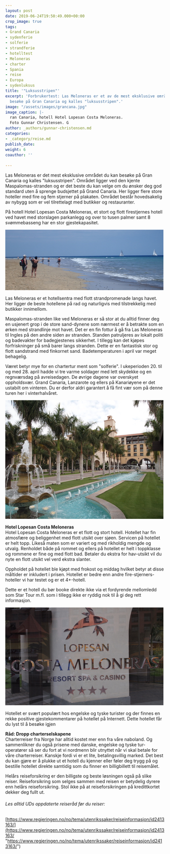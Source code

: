 ```yaml
---
layout: post
date: 2019-06-24T19:50:49.000+00:00
crop_image: true
tags:
- Grand Canaria
- sydenferie
- solferie
- strandferie
- hotelltest
- Meloneras
- charter
- Spania
- reise
- Europa
- sydenluksus
title: '"Luksusstripen"'
excerpt: 'Forbrukertest: Las Meloneras er et av de mest eksklusive området du kan
  besøke på Gran Canaria og kalles "luksusstripen".'
image: "/assets/images/grancana.jpg"
image_caption: |-
  ran Canaria, hotell Hotel Lopesan Costa Meloneras.
  Foto Gunnar Christensen. G
author: _authors/gunnar-christensen.md
categories:
- _category/reise.md
publish_date: 
weight: 6
coauthor: ''

---
```

Las Meloneras er det mest eksklusive området du kan besøke på Gran Canaria og kalles "luksusstripen". Området ligger ved den kjente Maspalomas-stranden og er det beste du kan velge om du ønsker deg god standard uten å sprenge budsjettet på Grand Canaria. Her ligger flere store hoteller med fire og fem stjerner på plakaten. Området består hovedsakelig av nybygg som er vel tilrettelagt med butikker og restauranter.

På hotell Hotel Lopesan Costa Meloneras, et stort og flott firestjernes hotell ved havet med storslagen parkanlegg og over to tusen palmer samt 8 svømmebasseng har en stor gjestekapasitet.

![](/assets/images/granc.jpg)

Las Meloneras er et hotellsentra med flott strandpromenade langs havet. Her ligger de beste hotellene på rad og naturligvis med tilstrekkelig med butikker innimellom.

Maspalomas-stranden like ved Meloneras er så stor at du alltid finner deg en usjenert grop i de store sand-dynene som nærmest er å betrakte som en ørken med strandlinje mot havet. Det er en fin fottur å gå fra Las Meloneras til Ingles på den andre siden av stranden. Standen patruljeres av lokalt politi og badevakter for badegjestenes sikkerhet. I tillegg kan det kjøpes forfriskninger på små barer langs stranden. Dette er en fantastisk stor og flott sandstrand med finkornet sand. Badetemperaturen i april var meget behagelig.

Været betyr mye for en chartertur ment som "solferie". I ukeperioden 20. til og med 28. april hadde vi tre varme soldager med lett skydekke og en regnværsdag på avreisedagen. De øvrige dagene var overskyet oppholdsvær. Grand Canaria, Lanzarote og ellers på Kanariøyene er det ustabilt om vinteren. Du er derfor aldri garantert å få fint vær som på denne turen her i vinterhalvåret.

![](/assets/images/grancan.jpg)

**Hotel Lopesan Costa Meloneras**  
Hotel Lopesan Costa Meloneras er et flott og stort hotell. Hotellet har fin atmosfære og beliggenhet med flott utsikt over sjøen. Servicen på hotellet er helt topp. Likeså maten som er variert og med rikholdig mengde og utvalg. Renholdet både på rommet og ellers på hotellet er helt i toppklasse og rommene er fine og med flott bad. Betaler du ekstra for hav-utsikt vil du nyte en flott utsikt vel verd ekstra slanter.

Oppholdet på hotellet ble kjøpt med frokost og middag hvilket betyr at disse måltider er inkludert i prisen. Hotellet er bedre enn andre fire-stjerners-hoteller vi har testet og er et 4+-hotell.

Dette er et hotell du bør booke direkte ikke via et fordyrende mellomledd som Star Tour m.fl. som i tillegg ikke er ryddig nok til å gi deg rett informasjon.

![](/assets/images/gra.jpg)

Hotellet er svært populært hos engelske og tyske turister og der finnes en rekke positive gjestekommentarer på hotellet på Internett. Dette hotellet får du lyst til å besøke igjen

**Råd: Dropp charterselskapene**  
Charterreiser fra Norge har alltid kostet mer enn fra våre naboland. Og sammenlikner du også prisene med danske, engelske og tyske tur-operatører så ser du fort at vi nordmenn blir utnyttet når vi skal betale for våre charterreiser. Kanskje fordi vi er et lite, betalingsvillig marked. Det best du kan gjøre er å plukke ut et hotell du kjenner eller føler deg trygg på og bestille hotellet direkte samtidig som du finner en billigbillett til reisemålet.

Helårs reiseforsikring er den billigste og beste løsningen også på slike reiser. Reiseforsikring som selges sammen med reisen er betydelig dyrere enn helårs reiseforsikring. Stol ikke på at reiseforsikringen på kredittkortet dekker deg fullt ut.

###### Les alltid UDs oppdaterte reiseråd før du reiser:

[https://www.regjeringen.no/no/tema/utenrikssaker/reiseinformasjon/id2413163/](https://www.regjeringen.no/no/tema/utenrikssaker/reiseinformasjon/id2413163/ "https://www.regjeringen.no/no/tema/utenrikssaker/reiseinformasjon/id2413163/")